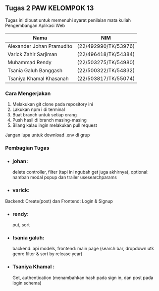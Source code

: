 ## Tugas 2 PAW KELOMPOK 13

Tugas ini dibuat untuk memenuhi syarat penilaian mata kuliah Pengembangan Aplikasi Web

| Nama | NIM | 
|----|----|
| Alexander Johan Pramudito| (22/492990/TK/53976)|
| Varick Zahir Sarjiman| (22/496418/TK/54384)|
| Muhammad Rendy| (22/503275/TK/54980)|
| Tsania Galuh Banggash| (22/500322/TK/54832)|
| Tsaniya Khamal Khasanah| (22/503817/TK/55074)|

### Cara Mengerjakan
1. Melakukan git clone pada repository ini
2. Lakukan npm i di terminal
3. Buat branch untuk setiap orang
4. Push hasil di branch masing-masing
5. Bilang kalau ingin melakukan pull request

Jangan lupa untuk download .env di grup

### Pembagian Tugas
- ### johan:
  delete controller, filter (tapi ini ngubah get juga akhirnya), optional: nambah modal popup dan trailer usesearchparams
- ### ⁠varick: 
Backend: Create(post) dan 
Frontend: Login & Signup
- ### ⁠rendy:
  put, sort
- ### ⁠tsania galuh:
  backend: api models,
  frontend: main page (search bar, dropdown utk genre filter & sort by release year)
- ### ⁠Tsaniya Khamal :
  Get, authentication (menambahkan hash pada sign in, dan post pada login schema)



